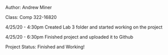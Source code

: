 
Author: Andrew Miner

Class: Comp 322-16820


4/25/20 - 4:30pm 
	Created Lab 3 folder and started working on the project

4/25/20 - 6:30pm
	Finished project and uploaded it to Github

Project Status: Finished and Working!
